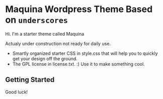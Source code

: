 Maquina Wordpress Theme Based on `underscores`
===

Hi. I'm a starter theme called Maquina

Actualy under construction not ready for daily use.


* Smartly organized starter CSS in style.css that will help you to quickly get your design off the ground.
* The GPL license in license.txt. :) Use it to make something cool.

Getting Started
---------------

Good luck!
